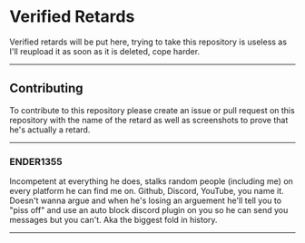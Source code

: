 # Verified Retards
Verified retards will be put here, trying to take this repository is useless as I'll reupload it as soon as it is deleted, cope harder.
***
## Contributing
To contribute to this repository please create an issue or pull request on this repository with the name of the retard as well as screenshots to prove that he's actually a retard.
***
### ENDER1355
Incompetent at everything he does, stalks random people (including me) on every platform he can find me on. Github, Discord, YouTube, you name it. Doesn't wanna argue and when he's losing an arguement he'll tell you to "piss off" and use an auto block discord plugin on you so he can send you messages but you can't. Aka the biggest fold in history.
***
